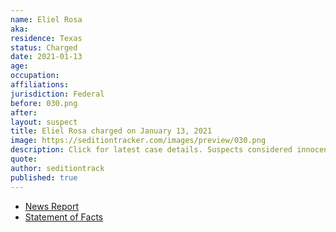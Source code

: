 ```yaml
---
name: Eliel Rosa
aka:
residence: Texas
status: Charged
date: 2021-01-13
age:
occupation:
affiliations:
jurisdiction: Federal
before: 030.png
after:
layout: suspect
title: Eliel Rosa charged on January 13, 2021
image: https://seditiontracker.com/images/preview/030.png
description: Click for latest case details. Suspects considered innocent until proven guilty.
quote:
author: seditiontrack
published: true
---
```


- [News Report](https://www.kiiitv.com/article/news/local/jenny-cudd-fbi-arrested/513-fb4ff454-3bf0-4648-8983-660ec8f2601e)
- [Statement of Facts](https://www.scribd.com/document/490745903/Jenny-Cudd-and-Eliel-Rosa-Statement-of-Facts)
